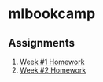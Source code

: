 # mlbookcamp

## Assignments
1. [Week #1 Homework](https://github.com/praveenbalijepalli/mlbookcamp/blob/main/Assignments/Week%20%231/Homework.ipynb)
2. [Week #2 Homework](https://github.com/praveenbalijepalli/mlbookcamp/blob/main/Assignments/Week%20%232/Homework.ipynb)
